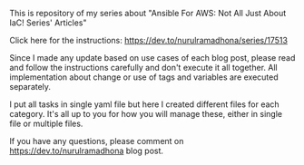 This is repository of my series about "Ansible For AWS: Not All Just About IaC! Series' Articles"

Click here for the instructions:
https://dev.to/nurulramadhona/series/17513

Since I made any update based on use cases of each blog post, please read and follow the instructions carefully and don't execute it all together. All implementation about change or use of tags and variables are executed separately.

I put all tasks in single yaml file but here I created different files for each category. It's all up to you for how you will manage these, either in single file or multiple files.

If you have any questions, please comment on https://dev.to/nurulramadhona blog post.
